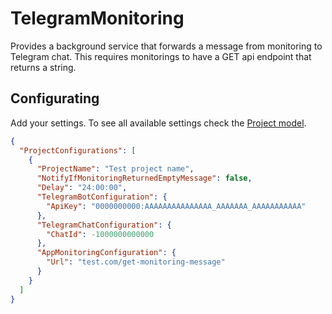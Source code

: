 # TelegramMonitoring

Provides a background service that forwards a message from monitoring to Telegram chat.
This requires monitorings to have a GET api endpoint that returns a string.

## Configurating
Add your settings. To see all available settings check the [Project model](https://github.com/daug32/TelegramMonitoring/blob/main/Monitoring.Core/Configurations/ProjectConfiguration.cs).
```JSON
{
  "ProjectConfigurations": [
    {
      "ProjectName": "Test project name",
      "NotifyIfMonitoringReturnedEmptyMessage": false,
      "Delay": "24:00:00",
      "TelegramBotConfiguration": {
        "ApiKey": "0000000000:AAAAAAAAAAAAAAA_AAAAAAA_AAAAAAAAAAA"
      },
      "TelegramChatConfiguration": {
        "ChatId": -1000000000000
      },
      "AppMonitoringConfiguration": {
        "Url": "test.com/get-monitoring-message"
      }
    }
  ]
}
```
